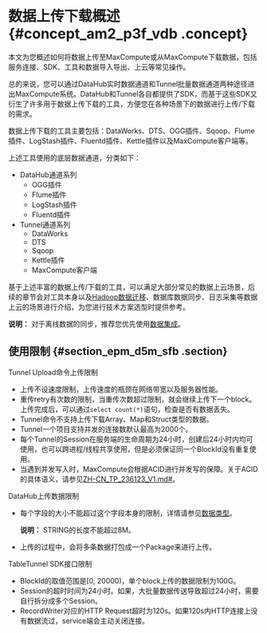 # 数据上传下载概述 {#concept_am2_p3f_vdb .concept}

本文为您概述如何将数据上传至MaxCompute或从MaxCompute下载数据，包括服务连接、SDK、工具和数据导入导出、上云等常见操作。

总的来说，您可以通过DataHub实时数据通道和Tunnel批量数据通道两种途径进出MaxCompute系统。DataHub和Tunnel各自都提供了SDK，而基于这些SDK又衍生了许多用于数据上传下载的工具，方便您在各种场景下的数据进行上传/下载的需求。

数据上传下载的工具主要包括：DataWorks、DTS、OGG插件、Sqoop、Flume插件、LogStash插件、Fluentd插件、Kettle插件以及MaxCompute客户端等。

上述工具使用的底层数据通道，分类如下：

-   DataHub通道系列
    -   OGG插件
    -   Flume插件
    -   LogStash插件
    -   Fluentd插件
-   Tunnel通道系列
    -   DataWorks
    -   DTS
    -   Sqoop
    -   Kettle插件
    -   MaxCompute客户端

基于上述丰富的数据上传/下载的工具，可以满足大部分常见的数据上云场景，后续的章节会对工具本身以及[Hadoop数据迁移](../../../../intl.zh-CN/最佳实践/数据迁移/Hadoop数据迁移MaxCompute最佳实践.md#)、数据库数据同步、日志采集等数据上云的场景进行介绍，为您进行技术方案选型时提供参考。

**说明：** 对于离线数据的同步，推荐您优先使用[数据集成](../../../../intl.zh-CN/使用指南/数据集成/数据集成简介/数据集成概述.md#)。

## 使用限制 {#section_epm_d5m_sfb .section}

Tunnel Upload命令上传限制

-   上传不设速度限制，上传速度的瓶颈在网络带宽以及服务器性能。
-   重传retry有次数的限制，当重传次数超过限制，就会继续上传下一个block。上传完成后，可以通过`select count(*)`语句，检查是否有数据丢失。
-   Tunnel命令不支持上传下载Array、Map和Struct类型的数据。
-   Tunnel一个项目支持并发的连接数默认最高为2000个。
-   每个Tunnel的Session在服务端的生命周期为24小时，创建后24小时内均可使用，也可以跨进程/线程共享使用，但是必须保证同一个BlockId没有重复使用。
-   当遇到并发写入时，MaxCompute会根据ACID进行并发写的保障。关于ACID的具体语义，请参见[ZH-CN\_TP\_236123\_V1.md\#](intl.zh-CN/产品简介/基本概念/ACID语义.md#)。

DataHub上传数据限制

-   每个字段的大小不能超过这个字段本身的限制，详情请参见[数据类型](intl.zh-CN/开发/数据类型.md#)。

    **说明：** STRING的长度不能超过8M。

-   上传的过程中，会将多条数据打包成一个Package来进行上传。

TableTunnel SDK接口限制

-   BlockId的取值范围是\[0, 20000\)，单个block上传的数据限制为100G。
-   Session的超时时间为24小时。如果，大批量数据传送导致超过24小时，需要自行拆分成多个Session。
-   RecordWriter对应的HTTP Request超时为120s。如果120s内HTTP连接上没有数据流过，service端会主动关闭连接。

